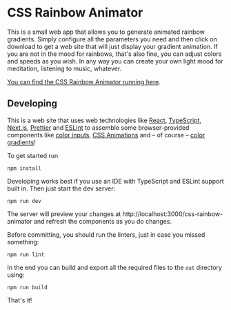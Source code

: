 CSS Rainbow Animator
====================

This is a small web app that allows you to generate animated rainbow gradients. Simply configure all the parameters you need and then click on download to get a web site that will just display your gradient animation. If you are not in the mood for rainbows, that's also fine, you can adjust colors and speeds as you wish. In any way you can create your own light mood for meditation, listening to music, whatever.

[You can find the CSS Rainbow Animator running here](https://bxt.github.io/css-rainbow-animator/).

Developing
----------

This is a web site that uses web technologies like [React](https://reactjs.org/), [TypeScript](https://www.typescriptlang.org/), [Next.js](https://nextjs.org/), [Prettier](https://prettier.io/) and [ESLint](https://eslint.org/) to assemble some browser-provided components like [color inputs](https://developer.mozilla.org/en-US/docs/Web/HTML/Element/input/color), [CSS Animations](https://developer.mozilla.org/en-US/docs/Web/CSS/CSS_Animations) and – of course – [color gradients](https://developer.mozilla.org/de/docs/Web/CSS/linear-gradient)!

To get started run

```shell
npm install
```

Developing works best if you use an IDE with TypeScript and ESLint support built in. Then just start the dev server:

```shell
npm run dev
```

The server will preview your changes at http://localhost:3000/css-rainbow-animator and refresh the components as you do changes.

Before committing, you should run the linters, just in case you missed something:

```shell
npm run lint
```

In the end you can build and export all the required files to the `out` directory using:

```shell
npm run build
```

That's it!
